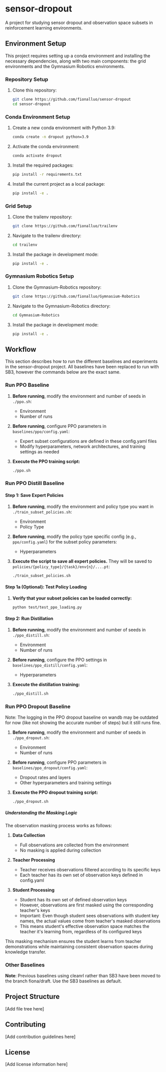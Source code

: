 # sensor-dropout

A project for studying sensor dropout and observation space subsets in reinforcement learning environments.

## Environment Setup

This project requires setting up a conda environment and installing the necessary dependencies, along with two main components: the grid environments and the Gymnasium Robotics environments.

### Repository Setup

1. Clone this repository:
   ```bash
   git clone https://github.com/fionalluo/sensor-dropout
   cd sensor-dropout
   ```

### Conda Environment Setup

1. Create a new conda environment with Python 3.9:
   ```bash
   conda create -n dropout python=3.9
   ```

2. Activate the conda environment:
   ```bash
   conda activate dropout
   ```

3. Install the required packages:
   ```bash
   pip install -r requirements.txt
   ```

4. Install the current project as a local package:
   ```bash
   pip install -e .
   ```

### Grid Setup

1. Clone the trailenv repository:
   ```bash
   git clone https://github.com/fionalluo/trailenv
   ```

2. Navigate to the trailenv directory:
   ```bash
   cd trailenv
   ```

3. Install the package in development mode:
   ```bash
   pip install -e .
   ```

### Gymnasium Robotics Setup

1. Clone the Gymnasium-Robotics repository:
   ```bash
   git clone https://github.com/fionalluo/Gymnasium-Robotics
   ```

2. Navigate to the Gymnasium-Robotics directory:
   ```bash
   cd Gymnasium-Robotics
   ```

3. Install the package in development mode:
   ```bash
   pip install -e .
   ```

## Workflow

This section describes how to run the different baselines and experiments in the sensor-dropout project.
All baselines have been replaced to run with SB3, however the commands below are the exact same.

### Run PPO Baseline

1. **Before running**, modify the environment and number of seeds in `./ppo.sh`:
   - Environment
   - Number of runs

2. **Before running**, configure PPO parameters in `baselines/ppo/config.yaml`:
   - Expert subset configurations are defined in these config.yaml files
   - Modify hyperparameters, network architectures, and training settings as needed

3. **Execute the PPO training script:**
   ```bash
   ./ppo.sh
   ```

### Run PPO Distill Baseline

#### Step 1: Save Expert Policies

1. **Before running**, modify the environment and policy type you want in `./train_subset_policies.sh`:
   - Environment
   - Policy Type

2. **Before running**, modify the policy type specific config (e.g., `ppo/config.yaml`) for the subset policy parameters:
   - Hyperparameters

3. **Execute the script to save all expert policies.** They will be saved to `policies/{policy_type}/{task}/env{n}/....pt`:
   ```bash
   ./train_subset_policies.sh
   ```

#### Step 1a (Optional): Test Policy Loading

1. **Verify that your subset policies can be loaded correctly:**
   ```bash
   python test/test_ppo_loading.py
   ```

#### Step 2: Run Distillation

1. **Before running**, modify the environment and number of seeds in `./ppo_distill.sh`:
   - Environment
   - Number of runs

2. **Before running**, configure the PPO settings in `baselines/ppo_distill/config.yaml`:
   - Hyperparameters

3. **Execute the distillation training:**
   ```bash
   ./ppo_distill.sh
   ```

### Run PPO Dropout Baseline
Note: The logging in the PPO dropout baseline on wandb may be outdated for now (like not showing the accurate number of steps) but it still runs fine. 

1. **Before running**, modify the environment and number of seeds in `./ppo_dropout.sh`:
   - Environment
   - Number of runs

2. **Before running**, configure PPO parameters in `baselines/ppo_dropout/config.yaml`:
   - Dropout rates and layers
   - Other hyperparameters and training settings

3. **Execute the PPO dropout training script:**
   ```bash
   ./ppo_dropout.sh
   ```


##### Understanding the Masking Logic

The observation masking process works as follows:

1. **Data Collection**
   - Full observations are collected from the environment
   - No masking is applied during collection

2. **Teacher Processing**
   - Teacher receives observations filtered according to its specific keys
   - Each teacher has its own set of observation keys defined in config.yaml

3. **Student Processing**
   - Student has its own set of defined observation keys
   - However, observations are first masked using the corresponding teacher's keys
   - Important: Even though student sees observations with student key names, the actual values come from teacher's masked observations
   - This means student's effective observation space matches the teacher it's learning from, regardless of its configured keys

This masking mechanism ensures the student learns from teacher demonstrations while maintaining consistent observation spaces during knowledge transfer.

### Other Baselines

**Note**: Previous baselines using cleanrl rather than SB3 have been moved to the branch fiona/draft. Use the SB3 baselines as default.

## Project Structure

[Add file tree here]

## Contributing

[Add contribution guidelines here]

## License

[Add license information here]

